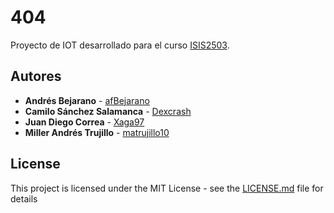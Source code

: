 # 404

Proyecto de IOT desarrollado para el curso [ISIS2503](https://profesores.virtual.uniandes.edu.co/~isis2503/dokuwiki/doku.php).

## Autores

* **Andrés Bejarano** - [afBejarano](https://github.com/afBejarano)
* **Camilo Sánchez Salamanca** - [Dexcrash](https://github.com/Dexcrash)
* **Juan Diego Correa** - [Xaga97](https://github.com/Xaga97)
* **Miller Andrés Trujillo** - [matrujillo10](https://github.com/matrujillo10)

## License

This project is licensed under the MIT License - see the [LICENSE.md](LICENSE.md) file for details

